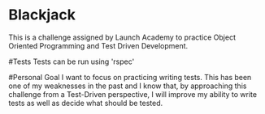 # Blackjack
This is a challenge assigned by Launch Academy to practice Object Oriented Programming and Test Driven Development.

#Tests
Tests can be run using 'rspec'

#Personal Goal
I want to focus on practicing writing tests.  This has been one of my weaknesses in the past and I know that, by approaching this challenge from a Test-Driven perspective, I will improve my ability to write tests as well as decide what should be tested.
